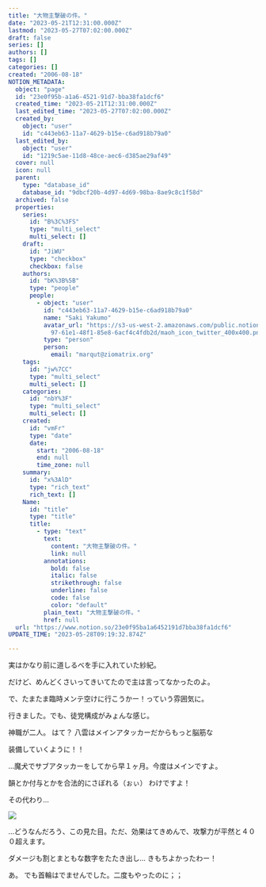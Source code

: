 ```yaml
---
title: "大物主撃破の件。"
date: "2023-05-21T12:31:00.000Z"
lastmod: "2023-05-27T07:02:00.000Z"
draft: false
series: []
authors: []
tags: []
categories: []
created: "2006-08-18"
NOTION_METADATA:
  object: "page"
  id: "23e0f95b-a1a6-4521-91d7-bba38fa1dcf6"
  created_time: "2023-05-21T12:31:00.000Z"
  last_edited_time: "2023-05-27T07:02:00.000Z"
  created_by:
    object: "user"
    id: "c443eb63-11a7-4629-b15e-c6ad918b79a0"
  last_edited_by:
    object: "user"
    id: "1219c5ae-11d8-48ce-aec6-d385ae29af49"
  cover: null
  icon: null
  parent:
    type: "database_id"
    database_id: "9dbcf20b-4d97-4d69-98ba-8ae9c8c1f58d"
  archived: false
  properties:
    series:
      id: "B%3C%3FS"
      type: "multi_select"
      multi_select: []
    draft:
      id: "JiWU"
      type: "checkbox"
      checkbox: false
    authors:
      id: "bK%3B%5B"
      type: "people"
      people:
        - object: "user"
          id: "c443eb63-11a7-4629-b15e-c6ad918b79a0"
          name: "Saki Yakumo"
          avatar_url: "https://s3-us-west-2.amazonaws.com/public.notion-static.com/3ad1c4\
            97-61e1-48f1-85e8-6acf4c4fdb2d/maoh_icon_twitter_400x400.png"
          type: "person"
          person:
            email: "marqut@ziomatrix.org"
    tags:
      id: "jw%7CC"
      type: "multi_select"
      multi_select: []
    categories:
      id: "nbY%3F"
      type: "multi_select"
      multi_select: []
    created:
      id: "vmFr"
      type: "date"
      date:
        start: "2006-08-18"
        end: null
        time_zone: null
    summary:
      id: "x%3AlD"
      type: "rich_text"
      rich_text: []
    Name:
      id: "title"
      type: "title"
      title:
        - type: "text"
          text:
            content: "大物主撃破の件。"
            link: null
          annotations:
            bold: false
            italic: false
            strikethrough: false
            underline: false
            code: false
            color: "default"
          plain_text: "大物主撃破の件。"
          href: null
  url: "https://www.notion.so/23e0f95ba1a6452191d7bba38fa1dcf6"
UPDATE_TIME: "2023-05-28T09:19:32.874Z"

---
```

<link rel="stylesheet" href="https://cdn.jsdelivr.net/npm/katex@0.16.2/dist/katex.min.css" integrity="sha384-bYdxxUwYipFNohQlHt0bjN/LCpueqWz13HufFEV1SUatKs1cm4L6fFgCi1jT643X" crossorigin="anonymous">


実はかなり前に道しるべを手に入れていた紗紀。


だけど、めんどくさいってきいてたので主は言ってなかったのよ。


で、たまたま臨時メンテ空けに行こうかー！っていう雰囲気に。


行きました。でも、徒党構成がみょんな感じ。


神職が二人。 はて？ 八雲はメインアタッカーだからもっと脳筋な


装備していくように！！


…魔犬でサブアタッカーをしてから早１ヶ月。今度はメインですよ。


韻とか付与とかを合法的にさぼれる（ぉぃ） わけですよ！


その代わり…


![](//www.ziomatrix.org/wp-content/2006/08/GW-20060816-231433.thumbnail.jpg)


…どうなんだろう、この見た目。ただ、効果はてきめんで、攻撃力が平然と４００超えます。


ダメージも割とまともな数字をたたき出し… きもちよかったわー！


あ。 でも首輪はでませんでした。二度もやったのに；；

